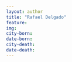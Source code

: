 ```yaml
---
layout: author
title: "Rafael Delgado"
feature: 
img:
city-born: 
date-born: 
city-death: 
date-death:
---
```

